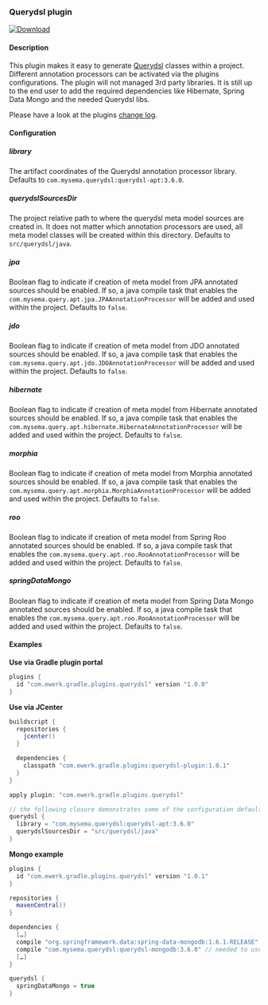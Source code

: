 ### Querydsl plugin

[ ![Download](https://api.bintray.com/packages/ewerk/gradle-plugins/querydsl-plugin/images/download.svg) ](https://bintray.com/ewerk/gradle-plugins/querydsl-plugin/_latestVersion)

#### Description

This plugin makes it easy to generate [Querydsl](http://www.querydsl.com/) 
classes within a project. Different annotation processors can be activated via the plugins
configurations. The plugin will not managed 3rd party libraries. It is still up to the end user 
to add the required dependencies like Hibernate, Spring Data Mongo and the needed Querydsl libs.

Please have a look at the plugins [change log](change_log.md).

#### Configuration

##### library
The artifact coordinates of the Querydsl annotation processor library. 
Defaults to `com.mysema.querydsl:querydsl-apt:3.6.0`.

##### querydslSourcesDir
The project relative path to where the querydsl meta model sources are created in. It does not 
matter which annotation processors are used, all meta model classes will be created within this 
directory.
Defaults to `src/querydsl/java`.

##### jpa
Boolean flag to indicate if creation of meta model from JPA annotated sources 
should be enabled.
If so, a java compile task that enables the `com.mysema.query.apt.jpa.JPAAnnotationProcessor` will 
be added and used within the project.
Defaults to `false`.

##### jdo
Boolean flag to indicate if creation of meta model from JDO annotated sources 
should be enabled.
If so, a java compile task that enables the `com.mysema.query.apt.jdo.JDOAnnotationProcessor` will 
be added and used within the project.
Defaults to `false`.

##### hibernate
Boolean flag to indicate if creation of meta model from Hibernate annotated sources 
should be enabled.
If so, a java compile task that enables the `com.mysema.query.apt.hibernate.HibernateAnnotationProcessor` will 
be added and used within the project.
Defaults to `false`.

##### morphia
Boolean flag to indicate if creation of meta model from Morphia annotated sources 
should be enabled.
If so, a java compile task that enables the `com.mysema.query.apt.morphia.MorphiaAnnotationProcessor` 
will be added and used within the project.
Defaults to `false`.

##### roo
Boolean flag to indicate if creation of meta model from Spring Roo annotated sources 
should be enabled.
If so, a java compile task that enables the `com.mysema.query.apt.roo.RooAnnotationProcessor` will 
be added and used within the project.
Defaults to `false`.

##### springDataMongo
Boolean flag to indicate if creation of meta model from Spring Data Mongo annotated sources 
should be enabled.
If so, a java compile task that enables the `com.mysema.query.apt.roo.RooAnnotationProcessor` will 
be added and used within the project.
Defaults to `false`.

#### Examples

__Use via Gradle plugin portal__

```groovy
plugins {
  id "com.ewerk.gradle.plugins.querydsl" version "1.0.0"
}
```

__Use via JCenter__

```groovy
buildscript {
  repositories {
    jcenter()
  }

  dependencies {
    classpath "com.ewerk.gradle.plugins:querydsl-plugin:1.0.1"
  }
}

apply plugin: "com.ewerk.gradle.plugins.querydsl"

// the following closure demonstrates some of the configuration defaults and is not necessary
querydsl {
  library = "com.mysema.querydsl:querydsl-apt:3.6.0"
  querydslSourcesDir = "src/querydsl/java"
}
```

__Mongo example__

```groovy
plugins {
  id "com.ewerk.gradle.plugins.querydsl" version "1.0.1"
}

repositories {
  mavenCentral()
}

dependencies {
  […]
  compile "org.springframework.data:spring-data-mongodb:1.6.1.RELEASE" // needed to make MongoDB annotation processor available at classpath
  compile "com.mysema.querydsl:querydsl-mongodb:3.6.0" // needed to use Querydsl against MongoDB
  […]
}

querydsl {
  springDataMongo = true
}
```